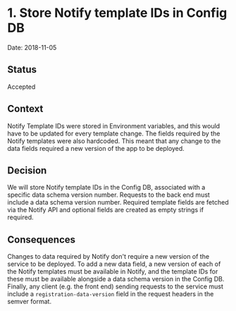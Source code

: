 # 1. Store Notify template IDs in Config DB

Date: 2018-11-05

## Status

Accepted

## Context

Notify Template IDs were stored in Environment variables, and this would have to be updated for every template change. The fields required by the Notify templates were also hardcoded. This meant that any change to the data fields required a new version of the app to be deployed.

## Decision

We will store Notify template IDs in the Config DB, associated with a specific data schema version number. Requests to the back end must include a data schema version number. Required template fields are fetched via the Notify API and optional fields are created as empty strings if required.

## Consequences

Changes to data required by Notify don't require a new version of the service to be deployed. To add a new data field, a new version of each of the Notify templates must be available in Notify, and the template IDs for these must be available alongside a data schema version in the Config DB. Finally, any client (e.g. the front end) sending requests to the service must include a `registration-data-version` field in the request headers in the semver format.
